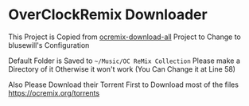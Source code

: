 # OverClockRemix Downloader
This Project is Copied from [ocremix-download-all](https://github.com/Poikilos/ocremix-download-all/tree/main) Project to Change to blusewill's Configuration 

Default Folder is Saved to `~/Music/OC ReMix Collection` Please make a Directory of it Otherwise it won't work (You Can Change it at Line 58)

Also Please Download their Torrent First to Download most of the files
https://ocremix.org/torrents
